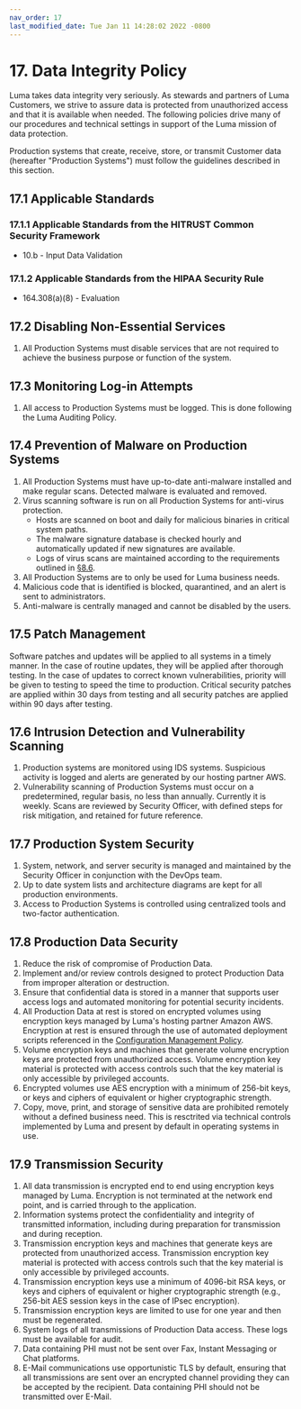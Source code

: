 ```yaml
---
nav_order: 17
last_modified_date: Tue Jan 11 14:28:02 2022 -0800
---
```


# 17. Data Integrity Policy

Luma takes data integrity very seriously. As stewards and partners of Luma Customers, we strive to assure data is protected from unauthorized access and that it is available when needed. The following policies drive many of our procedures and technical settings in support of the Luma mission of data protection.

Production systems that create, receive, store, or transmit Customer data (hereafter "Production Systems") must follow the guidelines described in this section.

## 17.1 Applicable Standards

### 17.1.1 Applicable Standards from the HITRUST Common Security Framework

* 10.b - Input Data Validation

### 17.1.2 Applicable Standards from the HIPAA Security Rule

* 164.308(a)(8) - Evaluation

## 17.2 Disabling Non-Essential Services

1. All Production Systems must disable services that are not required to achieve the business purpose or function of the system.

## 17.3 Monitoring Log-in Attempts

1. All access to Production Systems must be logged. This is done following the Luma Auditing Policy.

## 17.4 Prevention of Malware on Production Systems

1. All Production Systems must have up-to-date anti-malware installed and make regular scans. Detected malware is evaluated and removed.
1. Virus scanning software is run on all Production Systems for anti-virus protection.
   * Hosts are scanned on boot and daily for malicious binaries in critical system paths.
   * The malware signature database is checked hourly and automatically updated if new signatures are available.
   * Logs of virus scans are maintained according to the requirements outlined in [§8.6](08-auditing_policy.html#86-audit-log-security-controls-and-backup).
1. All Production Systems are to only be used for Luma business needs.
1. Malicious code that is identified is blocked, quarantined, and an alert is sent to administrators.
1. Anti-malware is centrally managed and cannot be disabled by the users.  

## 17.5 Patch Management

Software patches and updates will be applied to all systems in a timely manner. In the case of routine updates, they will be applied after thorough testing. In the case of updates to correct known vulnerabilities, priority will be given to testing to speed the time to production. Critical security patches are applied within 30 days from testing and all security patches are applied within 90 days after testing.

## 17.6 Intrusion Detection and Vulnerability Scanning

1. Production systems are monitored using IDS systems. Suspicious activity is logged and alerts are generated by our hosting partner AWS.
1. Vulnerability scanning of Production Systems must occur on a predetermined, regular basis, no less than annually. Currently it is weekly. Scans are reviewed by Security Officer, with defined steps for risk mitigation, and retained for future reference.

## 17.7 Production System Security

1. System, network, and server security is managed and maintained by the Security Officer in conjunction with the DevOps team.
2. Up to date system lists and architecture diagrams are kept for all production environments.
3. Access to Production Systems is controlled using centralized tools and two-factor authentication.

## 17.8 Production Data Security

1. Reduce the risk of compromise of Production Data.
1. Implement and/or review controls designed to protect Production Data from improper alteration or destruction.
1. Ensure that confidential data is stored in a manner that supports user access logs and automated monitoring for potential security incidents.
1. All Production Data at rest is stored on encrypted volumes using encryption keys managed by Luma's hosting partner Amazon AWS. Encryption at rest is ensured through the use of automated deployment scripts referenced in the [Configuration Management Policy](#9.-configuration-management-policy).
1. Volume encryption keys and machines that generate volume encryption keys are protected from unauthorized access. Volume encryption key material is protected with access controls such that the key material is only accessible by privileged accounts.
1. Encrypted volumes use AES encryption with a minimum of 256-bit keys, or keys and ciphers of equivalent or higher cryptographic strength.
1. Copy, move, print, and storage of sensitive data are prohibited remotely without a defined business need. This is resctrited via technical controls implemented by Luma and present by default in operating systems in use.

## 17.9 Transmission Security

1. All data transmission is encrypted end to end using encryption keys managed by Luma. Encryption is not terminated at the network end point, and is carried through to the application.
1. Information systems protect the confidentiality and integrity of transmitted information, including during preparation for transmission and during reception.
1. Transmission encryption keys and machines that generate keys are protected from unauthorized access. Transmission encryption key material is protected with access controls such that the key material is only accessible by privileged accounts.
1. Transmission encryption keys use a minimum of 4096-bit RSA keys, or keys and ciphers of equivalent or higher cryptographic strength (e.g., 256-bit AES session keys in the case of IPsec encryption).
1. Transmission encryption keys are limited to use for one year and then must be regenerated.
1. System logs of all transmissions of Production Data access. These logs must be available for audit.
1. Data containing PHI must not be sent over Fax, Instant Messaging or Chat platforms.
1. E-Mail communications use opportunistic TLS by default, ensuring that all transmissions are sent over an encrypted channel providing they can be accepted by the recipient. Data containing PHI should not be transmitted over E-Mail.
 


